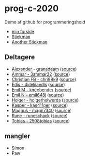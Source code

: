 # prog-c-2020

Demo af github for programmeringshold

- [min forside](website/)
- [Stickman](stickman/)
- [Another Stickman](stickman-2/)

## Deltagere

- [Alexander - granadaam](https://granadaam.github.io/) ([source](https://github.com/granadaam/granadaam.github.io))
- [Ammar - 3ammar22](http://3ammar22.github.io/) ([source](https://github.com/3ammar22/3ammar22.github.io))
- [Christian FB - chri89k9](http://chri89k9.github.io/) ([source](https://github.com/chri89k9/chri89k9.github.io))
- [Edis - didelijaedis](http://didelijaedis.github.io/) ([source](https://github.com/didelijaedis/didelijaedis.github.io))
- [Emil M - kneebender](http://kneebender.github.io/) ([source](https://github.com/kneebender/kneebender.github.io))
- [Emil N - emil648j](http://emil648j.github.io/) ([source](https://github.com/emil648j/emil648j.github.io))
- [Holger - holgerholwerda](http://holgerholwerda.github.io/) ([source](https://github.com/holgerholwerda/holgerholwerda.github.io))
- [Kasper - kas411per](http://kas411per.github.io/) ([source](https://github.com/kas411per/kas411per.github.io))
- [Magnus - magn7340](http://magn7340.github.io/) ([source](https://github.com/magn7340/magn7340.github.io))
- [Rune - runeschack](http://runeschack.github.io/) ([source](https://github.com/runeschack/runeschack.github.io))
- [Tobias - 2508tobias](http://2508tobias.github.io/) ([source](https://github.com/2508tobias/2508tobias.github.io))

## mangler
- Simon
- Paw